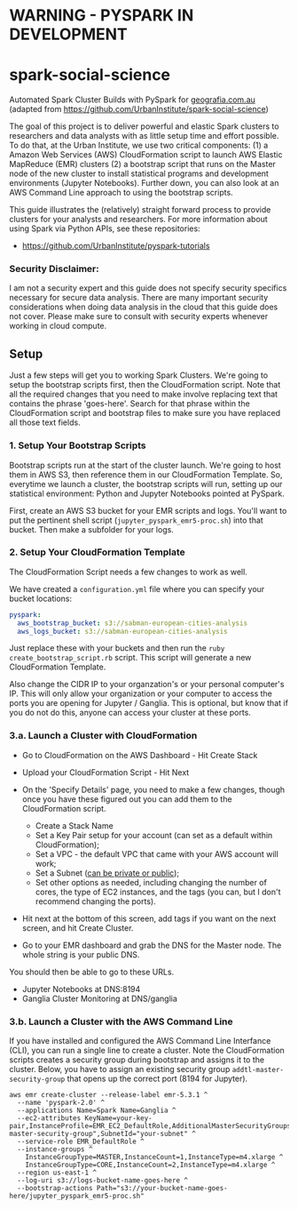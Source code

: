 
# WARNING - PYSPARK IN DEVELOPMENT

# spark-social-science
Automated Spark Cluster Builds with PySpark for [geografia.com.au](http://geografia.com.au) (adapted from https://github.com/UrbanInstitute/spark-social-science)

The goal of this project is to deliver powerful and elastic Spark clusters to researchers and data analysts with as little setup time and effort possible. To do that, at the Urban Institute, we use two critical components: (1) a Amazon Web Services (AWS) CloudFormation script to launch AWS Elastic MapReduce (EMR) clusters (2) a bootstrap script that runs on the Master node of the new cluster to install statistical programs and development environments (Jupyter Notebooks). Further down, you can also look at an AWS Command Line approach to using the bootstrap scripts.

This guide illustrates the (relatively) straight forward process to provide clusters for your analysts and researchers. For more information about using Spark via Python APIs, see these repositories:

* https://github.com/UrbanInstitute/pyspark-tutorials

### Security Disclaimer:

I am not a security expert and this guide does not specify security specifics necessary for secure data analysis. There are many important security considerations when doing data analysis in the cloud that this guide does not cover. Please make sure to consult with security experts whenever working in cloud compute.


## Setup

Just a few steps will get you to working Spark Clusters. We're going to setup the bootstrap scripts first, then the CloudFormation script. Note that all the required changes that you need to make involve replacing text that contains the phrase 'goes-here'. Search for that phrase within the CloudFormation script and bootstrap files to make sure you have replaced all those text fields.

### 1. Setup Your Bootstrap Scripts

Bootstrap scripts run at the start of the cluster launch. We're going to host them in AWS S3, then reference them in our CloudFormation Template. So, everytime we launch a cluster, the bootstrap scripts will run, setting up our statistical environment: Python and Jupyter Notebooks pointed at PySpark.

First, create an AWS S3 bucket for your EMR scripts and logs. You'll want to put the pertinent shell script (`jupyter_pyspark_emr5-proc.sh`) into that bucket. Then make a subfolder for your logs.

### 2. Setup Your CloudFormation Template

The CloudFormation Script needs a few changes to work as well.

We have created a `configuration.yml` file where you can specify your bucket locations:

```yaml
pyspark:
  aws_bootstrap_bucket: s3://sabman-european-cities-analysis
  aws_logs_bucket: s3://sabman-european-cities-analysis
```
Just replace these with your buckets and then run the `ruby create_bootstrap_script.rb` script. This script will generate a new CloudFormation Template.

Also change the CIDR IP to your organzation's or your personal computer's IP. This will only allow your organization or your computer to access the ports you are opening for Jupyter / Ganglia. This is optional, but know that if you do not do this, anyone can access your cluster at these ports.


### 3.a. Launch a Cluster with CloudFormation
* Go to CloudFormation on the AWS Dashboard - Hit Create Stack
* Upload your CloudFormation Script - Hit Next
* On the 'Specify Details' page, you need to make a few changes, though once you have these figured out you can add them to the CloudFormation script.
	* Create a Stack Name
	* Set a Key Pair setup for your account (can set as a default within CloudFormation);
	* Set a VPC - the default VPC that came with your AWS account will work;
	* Set a Subnet ([can be private or public](https://aws.amazon.com/about-aws/whats-new/2015/12/launch-amazon-emr-clusters-in-amazon-vpc-private-subnets/));
	* Set other options as needed, including changing the number of cores, the type of EC2 instances, and the tags (you can, but I don't recommend changing the ports).

* Hit next at the bottom of this screen, add tags if you want on the next screen, and hit Create Cluster.
* Go to your EMR dashboard and grab the DNS for the Master node. The whole string is your public DNS. 

You should then be able to go to these URLs.
* Jupyter Notebooks at DNS:8194
* Ganglia Cluster Monitoring at DNS/ganglia


### 3.b. Launch a Cluster with the AWS Command Line

If you have installed and configured the AWS Command Line Interfance (CLI), you can run a single line to create a cluster. Note the CloudFormation scripts creates a security group during bootstrap and assigns it to the cluster. Below, you have to assign an existing security group `addtl-master-security-group` that opens up the correct port (8194 for Jupyter).

```shell
aws emr create-cluster --release-label emr-5.3.1 ^
  --name 'pyspark-2.0' ^
  --applications Name=Spark Name=Ganglia ^
  --ec2-attributes KeyName=your-key-pair,InstanceProfile=EMR_EC2_DefaultRole,AdditionalMasterSecurityGroups="addtl-master-security-group",SubnetId="your-subnet" ^
  --service-role EMR_DefaultRole ^
  --instance-groups ^
    InstanceGroupType=MASTER,InstanceCount=1,InstanceType=m4.xlarge ^
    InstanceGroupType=CORE,InstanceCount=2,InstanceType=m4.xlarge ^
  --region us-east-1 ^
  --log-uri s3://logs-bucket-name-goes-here ^
  --bootstrap-actions Path="s3://your-bucket-name-goes-here/jupyter_pyspark_emr5-proc.sh"
```


